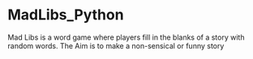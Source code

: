 # MadLibs_Python
Mad Libs is a word game where players fill in the blanks of a story with random words. The Aim is to make a non-sensical or funny story
